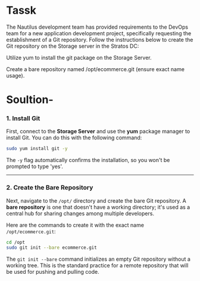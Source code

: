 # Tassk
The Nautilus development team has provided requirements to the DevOps team for a new application development project, specifically requesting the establishment of a Git repository. Follow the instructions below to create the Git repository on the Storage server in the Stratos DC:


Utilize yum to install the git package on the Storage Server.



Create a bare repository named /opt/ecommerce.git (ensure exact name usage).

# Soultion-

### 1\. Install Git

First, connect to the **Storage Server** and use the **yum** package manager to install Git. You can do this with the following command:

```bash
sudo yum install git -y
```

The `-y` flag automatically confirms the installation, so you won't be prompted to type 'yes'.

-----

### 2\. Create the Bare Repository

Next, navigate to the `/opt/` directory and create the bare Git repository. A **bare repository** is one that doesn't have a working directory; it's used as a central hub for sharing changes among multiple developers.

Here are the commands to create it with the exact name `/opt/ecommerce.git`:

```bash
cd /opt
sudo git init --bare ecommerce.git
```

The `git init --bare` command initializes an empty Git repository without a working tree. This is the standard practice for a remote repository that will be used for pushing and pulling code.
